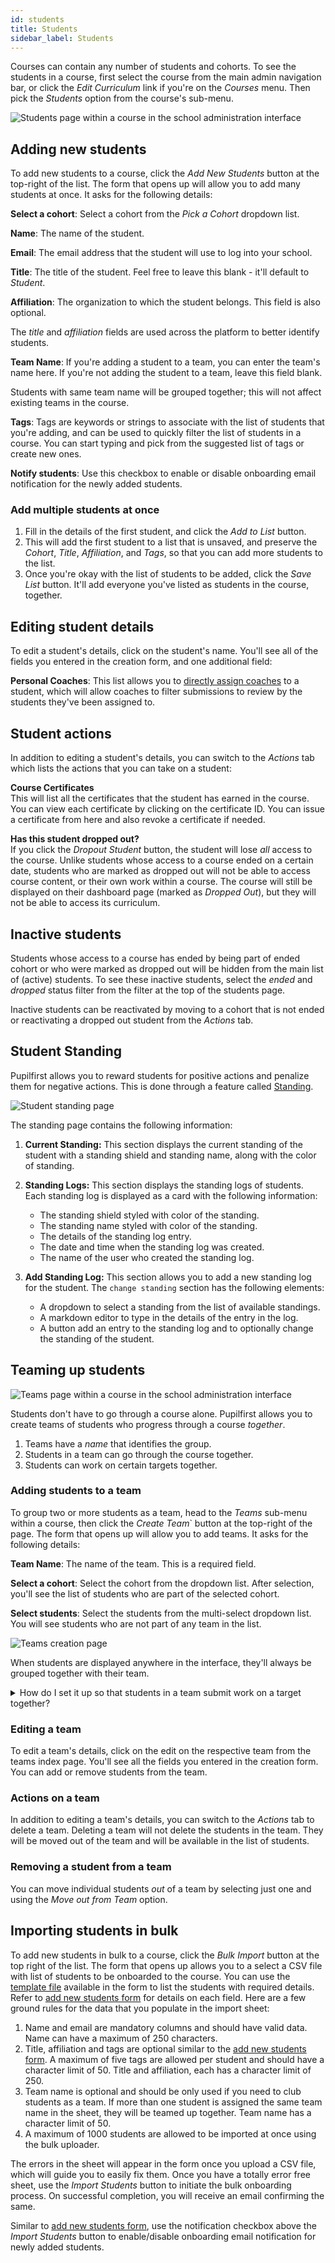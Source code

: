 ```yaml
---
id: students
title: Students
sidebar_label: Students
---
```


Courses can contain any number of students and cohorts. To see the students in a course, first select the course from the main admin navigation bar, or click the _Edit Curriculum_ link if you're on the _Courses_ menu. Then pick the _Students_ option from the course's sub-menu.

![Students page within a course in the school administration interface](../assets/students/students_page.png)

## Adding new students

To add new students to a course, click the _Add New Students_ button at the top-right of the list. The form that opens up will allow you to add many students at once. It asks for the following details:

**Select a cohort**: Select a cohort from the _Pick a Cohort_ dropdown list.

**Name**: The name of the student.

**Email**: The email address that the student will use to log into your school.

**Title**: The title of the student. Feel free to leave this blank - it'll default to _Student_.

**Affiliation**: The organization to which the student belongs. This field is also optional.

The _title_ and _affiliation_ fields are used across the platform to better identify students.

**Team Name**: If you're adding a student to a team, you can enter the team's name here. If you're not adding the student to a team, leave this field blank.

Students with same team name will be grouped together; this will not affect existing teams in the course.

**Tags**: Tags are keywords or strings to associate with the list of students that you're adding, and can be used to quickly filter the list of students in a course. You can start typing and pick from the suggested list of tags or create new ones.

**Notify students**: Use this checkbox to enable or disable onboarding email notification for the newly added students.

### Add multiple students at once

1. Fill in the details of the first student, and click the _Add to List_ button.
2. This will add the first student to a list that is unsaved, and preserve the _Cohort_, _Title_, _Affiliation_, and _Tags_, so that you can add more students to the list.
3. Once you're okay with the list of students to be added, click the _Save List_ button. It'll add everyone you've listed as students in the course, together.

## Editing student details

To edit a student's details, click on the student's name. You'll see all of the fields you entered in the creation form, and one additional field:

**Personal Coaches**: This list allows you to [directly assign coaches](/users/coaches#assigning-coaches-to-students) to a student, which will allow coaches to filter submissions to review by the students they've been assigned to.

## Student actions

In addition to editing a student's details, you can switch to the _Actions_ tab which lists the actions that you can take on a student:

**Course Certificates**<br/>
This will list all the certificates that the student has earned in the course. You can view each certificate by clicking on the certificate ID. You can issue a certificate from here and also revoke a certificate if needed.

**Has this student dropped out?**<br/>
If you click the _Dropout Student_ button, the student will lose _all_ access to the course. Unlike students whose access to a course ended on a certain date, students who are marked as dropped out will not be able to access course content, or their own work within a course. The course will still be displayed on their dashboard page (marked as _Dropped Out_), but they will not be able to access its curriculum.

## Inactive students

Students whose access to a course has ended by being part of ended cohort or who were marked as dropped out will be hidden from the main list of (active) students. To see these inactive students, select the _ended_ and _dropped_ status filter from the filter at the top of the students page.

Inactive students can be reactivated by moving to a cohort that is not ended or reactivating a dropped out student from the _Actions_ tab.

## Student Standing

Pupilfirst allows you to reward students for positive actions and penalize them for negative actions. This is done through a feature called [Standing](/users/school_standing).

![Student standing page](../assets/students/school_student_standing_page.png)

The standing page contains the following information:

1. **Current Standing:** This section displays the current standing of the student with a standing shield and standing name, along with the color of standing.

2. **Standing Logs:** This section displays the standing logs of students. Each standing log is displayed as a card with the following information:

   - The standing shield styled with color of the standing.
   - The standing name styled with color of the standing.
   - The details of the standing log entry.
   - The date and time when the standing log was created.
   - The name of the user who created the standing log.

3. **Add Standing Log:** This section allows you to add a new standing log for the student. The `change standing` section has the following elements:
   - A dropdown to select a standing from the list of available standings.
   - A markdown editor to type in the details of the entry in the log.
   - A button add an entry to the standing log and to optionally change the standing of the student.

## Teaming up students

![Teams page within a course in the school administration interface](../assets/students/teams_index_page.png)

Students don't have to go through a course alone. Pupilfirst allows you to create teams of students who progress through a course _together_.

1. Teams have a _name_ that identifies the group.
2. Students in a team can go through the course together.
3. Students can work on certain targets together.

### Adding students to a team

To group two or more students as a team, head to the _Teams_ sub-menu within a course, then click the _Create Team_` button at the top-right of the page. The form that opens up will allow you to add teams. It asks for the following details:

**Team Name**: The name of the team. This is a required field.

**Select a cohort**: Select the cohort from the dropdown list. After selection, you'll see the list of students who are part of the selected cohort.

**Select students**: Select the students from the multi-select dropdown list. You will see students who are not part of any team in the list.

![Teams creation page](../assets/students/team_creation_form.png)

When students are displayed anywhere in the interface, they'll always be grouped together with their team.

<details>
  <summary>How do I set it up so that students in a team submit work on a target together?</summary>
  <div>
    When editing the details of a target, you are asked the question <em><a href="/users/curriculum_editor#setting-the-method-of-completion">How should teams tackle this target?</a></em>
  </div>
</details>

### Editing a team

To edit a team's details, click on the edit on the respective team from the teams index page. You'll see all the fields you entered in the creation form. You can add or remove students from the team.

### Actions on a team

In addition to editing a team's details, you can switch to the _Actions_ tab to delete a team. Deleting a team will not delete the students in the team. They will be moved out of the team and will be available in the list of students.

### Removing a student from a team

You can move individual students _out_ of a team by selecting just one and using the _Move out from Team_ option.

## Importing students in bulk

To add new students in bulk to a course, click the _Bulk Import_ button at the top right of the list. The form that opens up allows you to a select a CSV file with list of students to be onboarded to the course. You can use the [template file](/files/student_import_sample.csv ":ignore") available in the form to list the students with required details. Refer to [add new students form](/users/students#adding-new-students) for details on each field. Here are a few ground rules for the data that you populate in the import sheet:

1. Name and email are mandatory columns and should have valid data. Name can have a maximum of 250 characters.
2. Title, affiliation and tags are optional similar to the [add new students form](/users/students#adding-new-students). A maximum of five tags are allowed per student and should have a character limit of 50. Title and affiliation, each has a character limit of 250.
3. Team name is optional and should be only used if you need to club students as a team. If more than one student is assigned the same team name in the sheet, they will be teamed up together. Team name has a character limit of 50.
4. A maximum of 1000 students are allowed to be imported at once using the bulk uploader.

The errors in the sheet will appear in the form once you upload a CSV file, which will guide you to easily fix them. Once you have a totally error free sheet, use the _Import Students_ button to initiate the bulk onboarding process. On successful completion, you will receive an email confirming the same.

Similar to [add new students form](#adding-new-students), use the notification checkbox above the _Import Students_ button to enable/disable onboarding email notification for newly added students.
